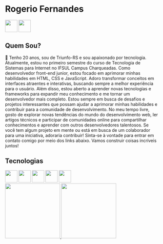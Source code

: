 <h1>Rogerio Fernandes</h1>
<a href="https://www.linkedin.com/in/rogerio-fernandes78/" target="_blank"> <img src="https://cdn.jsdelivr.net/gh/devicons/devicon/icons/linkedin/linkedin-original.svg" width="40" height="40"/></a> <a href="https://www.instagram.com/fogeriorernandes/"target="_blank"> <img src="https://upload.wikimedia.org/wikipedia/commons/thumb/a/a5/Instagram_icon.png/2048px-Instagram_icon.png" width="40" height="40"/></a>

<h2>Quem Sou?</h2>
<p>👋 Tenho 20 anos, sou de Triunfo-RS e sou apaixonado por tecnologia. Atualmente, estou no primeiro semestre do curso de Tecnologia de Sistemas para Internet no IFSUL Campus Charqueadas.
Como desenvolvedor front-end junior, estou focado em aprimorar minhas habilidades em HTML, CSS e JavaScript. Adoro transformar conceitos em interfaces atraentes e interativas, buscando sempre a melhor experiência para o usuário.
Além disso, estou aberto a aprender novas tecnologias e frameworks para expandir meu conhecimento e me tornar um desenvolvedor mais completo. Estou sempre em busca de desafios e projetos interessantes que possam ajudar a aprimorar minhas habilidades e contribuir para a comunidade de desenvolvimento.
No meu tempo livre, gosto de explorar novas tendências do mundo do desenvolvimento web, ler artigos técnicos e participar de comunidades online para compartilhar conhecimentos e aprender com outros desenvolvedores talentosos.
Se você tem algum projeto em mente ou está em busca de um colaborador para uma iniciativa, adoraria contribuir! Sinta-se à vontade para entrar em contato comigo por meio dos links abaixo. Vamos construir coisas incríveis juntos!</p>
<h2>Tecnologias</h2>
<div><img src="https://cdn.jsdelivr.net/gh/devicons/devicon/icons/css3/css3-original.svg" width="40" height="40" padding="25px"/> <img src="https://cdn.jsdelivr.net/gh/devicons/devicon/icons/html5/html5-original.svg" width="40" height="40" padding="25px"/> <img src="https://cdn.jsdelivr.net/gh/devicons/devicon/icons/javascript/javascript-original.svg" width="40" height="40" padding="25px"/> <img src="https://cdn.jsdelivr.net/gh/devicons/devicon/icons/photoshop/photoshop-plain.svg" width="40" height="40" padding="25px"/> <img src="https://cdn.jsdelivr.net/gh/devicons/devicon/icons/figma/figma-original.svg" width="40" height="40" padding="25px"/></div>

<div>
<a href="https://github.com/rogeriodoriko">
<img height="180em" src="https://github-readme-stats.vercel.app/api/top-langs/?rogeriodoriko&layout=compact&langs_count=7&theme=dracula"/>
<img height="180em" src="https://github-readme-stats.vercel.app/api?rogeriodoriko&show_icons=true&theme=dracula&include_all_commits=true&count_private=true"/>
</div>
<!--
**rogeriodoriko/rogeriodoriko** is a ✨ _special_ ✨ repository because its `README.md` (this file) appears on your GitHub profile.

Here are some ideas to get you started:

- 🔭 I’m currently working on ...
- 🌱 I’m currently learning ...
- 👯 I’m looking to collaborate on ...
- 🤔 I’m looking for help with ...
- 💬 Ask me about ...
- 📫 How to reach me: ...
- 😄 Pronouns: ...
- ⚡ Fun fact: ...
-->

